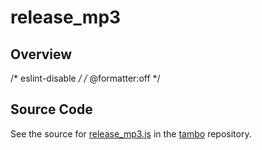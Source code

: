 # release_mp3

## Overview

/* eslint-disable */
/* @formatter:off */



## Source Code

See the source for [release_mp3.js](https://github.com/phetsims/tambo/blob/main/sounds/release_mp3.js) in the [tambo](https://github.com/phetsims/tambo) repository.
